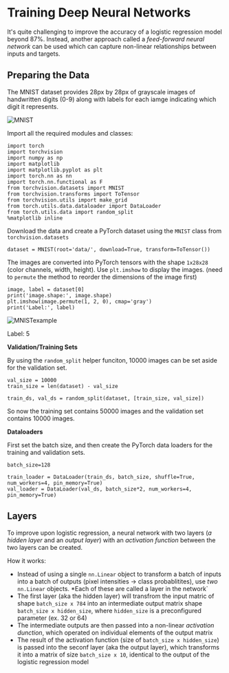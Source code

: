 # Training Deep Neural Networks

It's quite challenging to improve the accuracy of a logistic regression model beyond 87%. Instead, another approach called a *feed-forward neural network* can be used which can capture non-linear relationships between inputs and targets.

## Preparing the Data
The MNIST dataset provides 28px by 28px of grayscale images of handwritten digits (0-9) along with labels for each iamge indicating which digit it represents.

![MNIST](https://i.imgur.com/CAYnuo1.jpg)

Import all the required modules and classes:
```
import torch
import torchvision
import numpy as np
import matplotlib
import matplotlib.pyplot as plt
import torch.nn as nn
import torch.nn.functional as F
from torchvision.datasets import MNIST
from torchvision.transforms import ToTensor
from torchvision.utils import make_grid
from torch.utils.data.dataloader import DataLoader
from torch.utils.data import random_split
%matplotlib inline
```

Download the data and create a PyTorch dataset using the `MNIST` class from `torchvision.datasets`
```
dataset = MNIST(root='data/', download=True, transform=ToTensor())
```
The images are converted into PyTorch tensors with the shape `1x28x28` (color channels, width, height). Use `plt.imshow` to display the images. (need to `permute` the method to reorder the dimensions of the image first)
```
image, label = dataset[0]
print('image.shape:', image.shape)
plt.imshow(image.permute(1, 2, 0), cmap='gray')
print('Label:', label)
```
![MNISTexample](https://user-images.githubusercontent.com/52376448/63792062-bba44500-c937-11e9-9747-e048df95e1a6.png)

Label: 5

**Validation/Training Sets**

By using the `random_split` helper funciton, 10000 images can be set aside for the validation set.
```
val_size = 10000
train_size = len(dataset) - val_size

train_ds, val_ds = random_split(dataset, [train_size, val_size])
```
So now the training set contains 50000 images and the validation set contains 10000 images.

**Dataloaders**

First set the batch size, and then create the PyTorch data loaders for the training and validation sets.
```
batch_size=128

train_loader = DataLoader(train_ds, batch_size, shuffle=True, num_workers=4, pin_memory=True)
val_loader = DataLoader(val_ds, batch_size*2, num_workers=4, pin_memory=True)
```
## Layers

To improve upon logistic regression, a neural network with two layers (*a hidden layer* and an *output layer*) with an *activation function*  between the two layers can be created.

How it works:
* Instead of using a single `nn.Linear` object to transform a batch of inputs into a batch of outputs (pixel intensities -> class probablitites), use *two* `nn.Linear` objects. *Each of these are called a layer in the network`
* The first layer (aka the hidden layer) will transfrom the input matric of shape `batch_size x 784` into an intermediate output matrix shape `batch_size x hidden_size`, where `hidden_size` is a preconfigured parameter (ex. 32 or 64)
* The intermediate outputs are then passed into a non-linear *activation dunction*, which operated on individual elements of the output matrix
* The result of the activation function (size of `batch_size x hidden_size`) is passed into the seconf layer (aka the output layer), which transforms it into a matrix of size `batch_size x 10`, identical to the output of the logistic regression model

